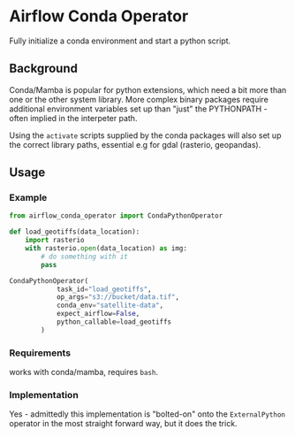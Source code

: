 # Airflow Conda Operator

Fully initialize a conda environment and start a python script.

## Background

Conda/Mamba is popular for python extensions, which need a bit more than one
or the other system library. More complex binary packages require additional
environment variables set up than "just" the PYTHONPATH - often implied in the interpeter path.

Using the `activate` scripts supplied by the conda packages will also set
up the correct library paths, essential e.g for gdal (rasterio, geopandas).

## Usage

### Example

```python
from airflow_conda_operator import CondaPythonOperator

def load_geotiffs(data_location):
    import rasterio
    with rasterio.open(data_location) as img:
        # do something with it
        pass

CondaPythonOperator(
            task_id="load_geotiffs",
            op_args="s3://bucket/data.tif",
            conda_env="satellite-data",
            expect_airflow=False,
            python_callable=load_geotiffs
        )
```

### Requirements

works with conda/mamba, requires `bash`.

### Implementation

Yes - admittedly this implementation is "bolted-on" onto the `ExternalPython`
operator in the most straight forward way, but it does the trick.
